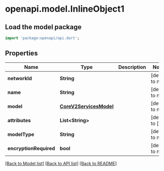 # openapi.model.InlineObject1

## Load the model package
```dart
import 'package:openapi/api.dart';
```

## Properties
Name | Type | Description | Notes
------------ | ------------- | ------------- | -------------
**networkId** | **String** |  | [default to null]
**name** | **String** |  | [default to null]
**model** | [**CoreV2ServicesModel**](CoreV2ServicesModel.md) |  | [default to null]
**attributes** | **List&lt;String&gt;** |  | [default to []]
**modelType** | **String** |  | [default to null]
**encryptionRequired** | **bool** |  | [default to null]

[[Back to Model list]](../README.md#documentation-for-models) [[Back to API list]](../README.md#documentation-for-api-endpoints) [[Back to README]](../README.md)


